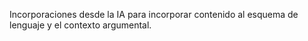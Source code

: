 Incorporaciones desde la IA para incorporar contenido al esquema de lenguaje y el contexto argumental. 
